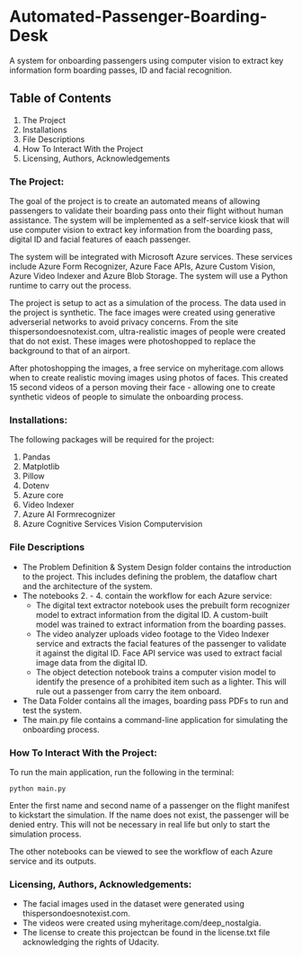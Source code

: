 # Automated-Passenger-Boarding-Desk

A system for onboarding passengers using computer vision to extract key information form boarding passes, ID and facial recognition.  

## Table of Contents
1. The Project
2. Installations
3. File Descriptions
4. How To Interact With the Project
5. Licensing, Authors, Acknowledgements

### The Project: 

The goal of the project is to create an automated means of allowing passengers to validate their boarding pass onto their flight without human assistance. The system will be implemented as a self-service kiosk that will use computer vision to extract key information from the boarding pass, digital ID and facial features of eaach passenger. 

The system will be integrated with Microsoft Azure services. These services include Azure Form Recognizer, Azure Face APIs, Azure Custom Vision, Azure Video Indexer and Azure Blob Storage. The system will use a Python runtime to carry out the process. 

The project is setup to act as a simulation of the process. The data used in the project is synthetic. The face images were created using generative adverserial networks to avoid privacy concerns. From the site thispersondoesnotexist.com, ultra-realistic images of people were created that do not exist. These images were photoshopped to replace the background to that of an airport. 

After photoshopping the images, a free service on myheritage.com allows when to create realistic moving images using photos of faces. This created 15 second videos of a person moving their face - allowing one to create synthetic videos of people to simulate the onboarding process.   

### Installations: 
The following packages will be required for the project: 
1. Pandas
2. Matplotlib
3. Pillow
4. Dotenv
5. Azure core
6. Video Indexer
7. Azure AI Formrecognizer
8. Azure Cognitive Services Vision Computervision

### File Descriptions

- The Problem Definition & System Design folder contains the introduction to the project. This includes defining the problem, the dataflow chart and the architecture of the system. 
- The notebooks 2. - 4. contain the workflow for each Azure service: 
    - The digital text extractor notebook uses the prebuilt form recognizer model to extract information from the digital ID. A custom-built model was trained to extract information from the boarding passes.
    - The video analyzer uploads video footage to the Video Indexer service and extracts the facial features of the passenger to validate it against the digital ID. Face API service was used to extract facial image data from the digital ID. 
    - The object detection notebook trains a computer vision model to identify the presence of a prohibited item such as a lighter. This will rule out a passenger from carry the item onboard. 
- The Data Folder contains all the images, boarding pass PDFs to run and test the system.      
- The main.py file contains a command-line application for simulating the onboarding process.

### How To Interact With the Project:

To run the main application, run the following in the terminal: 
```
python main.py
``` 
Enter the first name and second name of a passenger on the flight manifest to kickstart the simulation. If the name does not exist, the passenger will be denied entry. This will not be necessary in real life but only to start the simulation process. 

The other notebooks can be viewed to see the workflow of each Azure service and its outputs. 

### Licensing, Authors, Acknowledgements: 

- The facial images used in the dataset were generated using thispersondoesnotexist.com. 
- The videos were created using myheritage.com/deep_nostalgia. 
- The license to create this projectcan be found in the license.txt file acknowledging the rights of Udacity. 
